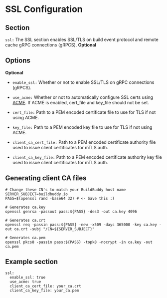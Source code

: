 <!--
{
  "name": "SSL",
  "category": "5eed3e2ace045b343fc0a328",
  "priority": 400
}
-->
# SSL Configuration

## Section
```ssl:``` The SSL section enables SSL/TLS on build event protocol and remote cache gRPC connections (gRPCS). **Optional**

## Options

**Optional**

* ```enable_ssl:```  Whether or not to enable SSL/TLS on gRPC connections (gRPCS).

* ```use_acme:``` Whether or not to automatically configure SSL certs using [ACME](https://en.wikipedia.org/wiki/Automated_Certificate_Management_Environment). If ACME is enabled, cert_file and key_file should not be set.

* ```cert_file:``` Path to a PEM encoded certificate file to use for TLS if not using ACME.

* ```key_file:``` Path to a PEM encoded key file to use for TLS if not using ACME.

* ```client_ca_cert_file:``` Path to a PEM encoded certificate authority file used to issue client certificates for mTLS auth.

* ```client_ca_key_file:``` Path to a PEM encoded certificate authority key file used to issue client certificates for mTLS auth.

## Generating client CA files

```
# Change these CN's to match your BuildBuddy host name
SERVER_SUBJECT=buildbuddy.io
PASS=$(openssl rand -base64 32) # <- Save this :)

# Generates ca.key 
openssl genrsa -passout pass:${PASS} -des3 -out ca.key 4096

# Generates ca.crt
openssl req -passin pass:${PASS} -new -x509 -days 365000 -key ca.key -out ca.crt -subj "/CN=${SERVER_SUBJECT}"

# Generates ca.pem
openssl pkcs8 -passin pass:${PASS} -topk8 -nocrypt -in ca.key -out ca.pem

```


## Example section
```
ssl:
  enable_ssl: true
  use_acme: true
  client_ca_cert_file: your_ca.crt
  client_ca_key_file: your_ca.pem
```